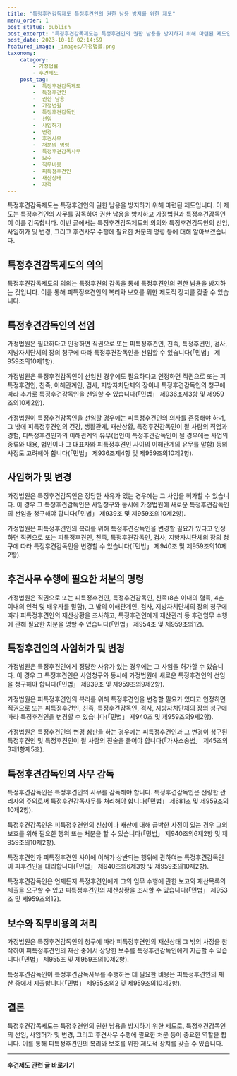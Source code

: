 ```yaml
---
title: "특정후견감독제도 특정후견인의 권한 남용 방지를 위한 제도"
menu_order: 1
post_status: publish
post_excerpt: "특정후견감독제도는 특정후견인의 권한 남용을 방지하기 위해 마련된 제도입니다. 이 제도는 특정후견인의 사무를 감독하여 권한 남용을 방지하고 가정법원과 특정후견감독인이 이를 감독합니다. 이번 글에서는 특정후견감독제도의 의의와 특정후견감독인의 선임, 사임허가 및 변경, 그리고 후견사무 수행에 필요한 처분의 명령 등에 대해 알아보겠습니다."
post_date: 2023-10-18 02:14:59
featured_image: _images/가정법률.png
taxonomy:
    category:
        - 가정법률
        - 후견제도
    post_tag:
        -  특정후견감독제도
        -  특정후견인
        -  권한 남용
        -  가정법원
        -  특정후견감독인
        -  선임
        -  사임허가
        -  변경
        -  후견사무
        -  처분의 명령
        -  특정후견감독사무
        -  보수
        -  직무비용
        -  피특정후견인
        -  재산상태
        -  자격
---
```



특정후견감독제도는 특정후견인의 권한 남용을 방지하기 위해 마련된 제도입니다. 이 제도는 특정후견인의 사무를 감독하여 권한 남용을 방지하고 가정법원과 특정후견감독인이 이를 감독합니다. 이번 글에서는 특정후견감독제도의 의의와 특정후견감독인의 선임, 사임허가 및 변경, 그리고 후견사무 수행에 필요한 처분의 명령 등에 대해 알아보겠습니다.

## 특정후견감독제도의 의의

특정후견감독제도의 의의는 특정후견의 감독을 통해 특정후견인의 권한 남용을 방지하는 것입니다. 이를 통해 피특정후견인의 복리와 보호를 위한 제도적 장치를 갖출 수 있습니다.

## 특정후견감독인의 선임

가정법원은 필요하다고 인정하면 직권으로 또는 피특정후견인, 친족, 특정후견인, 검사, 지방자치단체의 장의 청구에 따라 특정후견감독인을 선임할 수 있습니다(「민법」 제959조의10제1항).

가정법원은 특정후견감독인이 선임된 경우에도 필요하다고 인정하면 직권으로 또는 피특정후견인, 친족, 이해관계인, 검사, 지방자치단체의 장이나 특정후견감독인의 청구에 따라 추가로 특정후견감독인을 선임할 수 있습니다(「민법」 제936조제3항 및 제959조의10제2항).

가정법원이 특정후견감독인을 선임할 경우에는 피특정후견인의 의사를 존중해야 하며, 그 밖에 피특정후견인의 건강, 생활관계, 재산상황, 특정후견감독인이 될 사람의 직업과 경험, 피특정후견인과의 이해관계의 유무(법인이 특정후견감독인이 될 경우에는 사업의 종류와 내용, 법인이나 그 대표자와 피특정후견인 사이의 이해관계의 유무를 말함) 등의 사정도 고려해야 합니다(「민법」 제936조제4항 및 제959조의10제2항).

## 사임허가 및 변경

가정법원은 특정후견감독인은 정당한 사유가 있는 경우에는 그 사임을 허가할 수 있습니다. 이 경우 그 특정후견감독인은 사임청구와 동시에 가정법원에 새로운 특정후견감독인의 선임을 청구해야 합니다(「민법」 제939조 및 제959조의10제2항).

가정법원은 피특정후견인의 복리를 위해 특정후견감독인을 변경할 필요가 있다고 인정하면 직권으로 또는 피특정후견인, 친족, 특정후견감독인, 검사, 지방자치단체의 장의 청구에 따라 특정후견감독인을 변경할 수 있습니다(「민법」 제940조 및 제959조의10제2항).

## 후견사무 수행에 필요한 처분의 명령

가정법원은 직권으로 또는 피특정후견인, 특정후견감독인, 친족(8촌 이내의 혈족, 4촌 이내의 인척 및 배우자를 말함), 그 밖의 이해관계인, 검사, 지방자치단체의 장의 청구에 따라 피특정후견인의 재산상황을 조사하고, 특정후견인에게 재산관리 등 후견임무 수행에 관해 필요한 처분을 명할 수 있습니다(「민법」 제954조 및 제959조의12).

## 특정후견인의 사임허가 및 변경

가정법원은 특정후견인에게 정당한 사유가 있는 경우에는 그 사임을 허가할 수 있습니다. 이 경우 그 특정후견인은 사임청구와 동시에 가정법원에 새로운 특정후견인의 선임을 청구해야 합니다(「민법」 제939조 및 제959조의9제2항).

가정법원은 피특정후견인의 복리를 위해 특정후견인을 변경할 필요가 있다고 인정하면 직권으로 또는 피특정후견인, 친족, 특정후견감독인, 검사, 지방자치단체의 장의 청구에 따라 특정후견인을 변경할 수 있습니다(「민법」 제940조 및 제959조의9제2항).

가정법원은 특정후견인의 변경 심판을 하는 경우에는 피특정후견인과 그 변경이 청구된 특정후견인 및 특정후견인이 될 사람의 진술을 들어야 합니다(「가사소송법」 제45조의3제1항제5호).

## 특정후견감독인의 사무 감독

특정후견감독인은 특정후견인의 사무를 감독해야 합니다. 특정후견감독인은 선량한 관리자의 주의로써 특정후견감독사무를 처리해야 합니다(「민법」 제681조 및 제959조의10제2항).

특정후견감독인은 피특정후견인의 신상이나 재산에 대해 급박한 사정이 있는 경우 그의 보호를 위해 필요한 행위 또는 처분을 할 수 있습니다(「민법」 제940조의6제2항 및 제959조의10제2항).

특정후견인과 피특정후견인 사이에 이해가 상반되는 행위에 관하여는 특정후견감독인이 피후견인을 대리합니다(「민법」 제940조의6제3항 및 제959조의10제2항).

특정후견감독인은 언제든지 특정후견인에게 그의 임무 수행에 관한 보고와 재산목록의 제출을 요구할 수 있고 피특정후견인의 재산상황을 조사할 수 있습니다(「민법」 제953조 및 제959조의12).

## 보수와 직무비용의 처리

가정법원은 특정후견감독인의 청구에 따라 피특정후견인의 재산상태 그 밖의 사정을 참작하여 피특정후견인의 재산 중에서 상당한 보수를 특정후견감독인에게 지급할 수 있습니다(「민법」 제955조 및 제959조의10제2항).

특정후견감독인이 특정후견감독사무를 수행하는 데 필요한 비용은 피특정후견인의 재산 중에서 지출합니다(「민법」 제955조의2 및 제959조의10제2항).

## 결론

특정후견감독제도는 특정후견인의 권한 남용을 방지하기 위한 제도로, 특정후견감독인의 선임, 사임허가 및 변경, 그리고 후견사무 수행에 필요한 처분 등이 중요한 역할을 합니다. 이를 통해 피특정후견인의 복리와 보호를 위한 제도적 장치를 갖출 수 있습니다.

<!-- wp:separator -->
<hr class="wp-block-separator has-alpha-channel-opacity"/>
<!-- /wp:separator -->

<!-- wp:group {"backgroundColor":"base","layout":{"type":"constrained"}} -->
<div class="wp-block-group has-base-background-color has-background"><!-- wp:paragraph {"align":"center","fontSize":"medium"} -->
<p class="has-text-align-center has-large-font-size"><strong>후견제도 관련 글 바로가기</strong></p>
<!-- /wp:paragraph -->


<!-- wp:latest-posts
{"categories":[{"id":1980,"count":19,"description":"","link":"https://uknowlaw.com/category/%ed%9b%84%ea%b2%ac%ec%a0%9c%eb%8f%84/","name":"후견제도","slug":"후견제도","taxonomy":"category","parent":0,"meta":[],"_links":{"self":[{"href":"https://uknowlaw.com/wp-json/wp/v2/categories/1980"}],"collection":[{"href":"https://uknowlaw.com/wp-json/wp/v2/categories"}],"about":[{"href":"https://uknowlaw.com/wp-json/wp/v2/taxonomies/category"}],"wp:post_type":[{"href":"https://uknowlaw.com/wp-json/wp/v2/posts?categories=1980"}],"curies":[{"name":"wp","href":"https://api.w.org/{rel}","templated":true}]}}],"postsToShow":100,"excerptLength":28,"postLayout":"grid","columns":2,"featuredImageAlign":"left","featuredImageSizeSlug":"large","fontSize":"small"} /--></div>
<!-- /wp:group -->